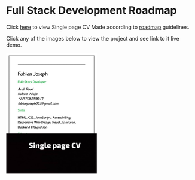 # Full Stack Development Roadmap 
Click [here](https://fector101.github.io/Full-Stack-Dev-Roadmap/) to view Single page CV Made according to [roadmap](https://roadmap.sh/projects/single-page-cv)  guidelines.

Click any of the images below to view the project and see link to it live demo.
<p align="left">
  <a href='/Frontend-QA/Single-Page CV/'>
    <img width="48%" src="./assets/imgs/single-page-cv.jpg" alt="single page cv" />
  </a>
</p>
